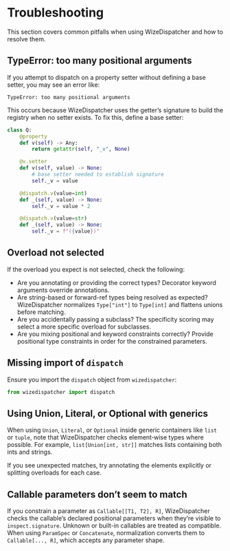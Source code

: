 # Troubleshooting

This section covers common pitfalls when using WizeDispatcher and
how to resolve them.

## TypeError: too many positional arguments

If you attempt to dispatch on a property setter without defining a
base setter, you may see an error like:

```
TypeError: too many positional arguments
```

This occurs because WizeDispatcher uses the getter’s signature to
build the registry when no setter exists. To fix this, define a
base setter:

```python
class Q:
    @property
    def v(self) -> Any:
        return getattr(self, "_v", None)

    @v.setter
    def v(self, value) -> None:
        # base setter needed to establish signature
        self._v = value

    @dispatch.v(value=int)
    def _(self, value) -> None:
        self._v = value * 2

    @dispatch.v(value=str)
    def _(self, value) -> None:
        self._v = f"({value})"
```

## Overload not selected

If the overload you expect is not selected, check the following:

- Are you annotating or providing the correct types? Decorator
  keyword arguments override annotations.
- Are string-based or forward-ref types being resolved as expected? WizeDispatcher
  normalizes `Type["int"]` to `Type[int]` and flattens unions before matching.
- Are you accidentally passing a subclass? The specificity scoring
  may select a more specific overload for subclasses.
- Are you mixing positional and keyword constraints correctly?
  Provide positional type constraints in order for the constrained
  parameters.

## Missing import of `dispatch`

Ensure you import the `dispatch` object from `wizedispatcher`:

```python
from wizedispatcher import dispatch
```

## Using Union, Literal, or Optional with generics

When using `Union`, `Literal`, or `Optional` inside generic
containers like `list` or `tuple`, note that WizeDispatcher
checks element‑wise types where possible. For example,
`list[Union[int, str]]` matches lists containing both ints and
strings.

If you see unexpected matches, try annotating the elements
explicitly or splitting overloads for each case.

## Callable parameters don’t seem to match

If you constrain a parameter as `Callable[[T1, T2], R]`, WizeDispatcher checks
the callable’s declared positional parameters when they’re visible to
`inspect.signature`. Unknown or built-in callables are treated as compatible.
When using `ParamSpec` or `Concatenate`, normalization converts them to
`Callable[..., R]`, which accepts any parameter shape.